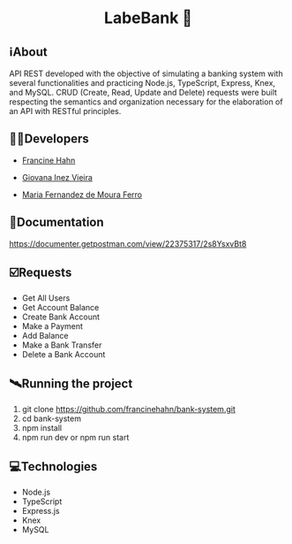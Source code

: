 <h1 align="center">LabeBank 🏦</h1>

##  ℹ️About
API REST developed with the objective of simulating a banking system with several functionalities and practicing Node.js, TypeScript, Express, Knex, and MySQL. CRUD (Create, Read, Update and Delete) requests were built respecting the semantics and organization necessary for the elaboration of an API with RESTful principles.

##  👩‍💻Developers
- <a href="https://github.com/francinehahn" target="_blank"><p>Francine Hahn</p></a>
- <a href="https://github.com/gioivieira" target="_blank"><p>Giovana Inez Vieira</p></a>
- <a href="https://github.com/mariafmf" target="_blank"><p>Maria Fernandez de Moura Ferro</p></a>

## 🔗Documentation
https://documenter.getpostman.com/view/22375317/2s8YsxvBt8

## ☑️Requests
- Get All Users
- Get Account Balance
- Create Bank Account
- Make a Payment
- Add Balance
- Make a Bank Transfer
- Delete a Bank Account

## 🛰Running the project
1. git clone https://github.com/francinehahn/bank-system.git
2. cd bank-system
3. npm install
4. npm run dev or npm run start

## 💻Technologies
- Node.js
- TypeScript
- Express.js
- Knex
- MySQL
